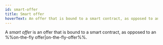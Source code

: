 ```yaml
---
id: smart-offer
title: Smart offer
hoverText: An offer that is bound to a smart contract, as opposed to an on-the-fly offer.
---
```


A _smart offer_ is an offer that is bound to a smart contract, as opposed to an %%on-the-fly offer|on-the-fly-offer%%.